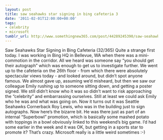 ```yaml
---
layout: post
title: saw seahawks star signing in bing cafeteria 3
date: '2011-02-01T12:00:00+00:00'
tags:
- celebrity
- microsoft
tumblr_url: http://www.somethingnew365.com/post/44289245390/saw-seahawks-star-signing-in-bing-cafeteria-3
---
```

Saw Seahawks Star Signing in Bing Cafeteria (32/365)
Quite a strange first today.
I was working in Bing HQ in Bellevue, WA when there was a mini-commotion in the corridor. All we heard was someone say “you should get their autograph” which was enough to get us to investigate further. We went up to the cafeteria on the 26th floor - from which there were absolutely spectacular views today - and looked around, but didn’t spot anyone famous.
We almost gave up, assuming we’d misheard, but then we saw our colleague Emily rushing up to someone sitting down, and getting a poster signed. We still didn’t know who it was so didn’t want to risk approaching the “celebrity” and embarrassing ourselves.
Still at least we could ask Emily who he was and what was going on. Now it turns out it was Seattle Seahawks Cornerback Roy Lewis, who was in the building just to sign autographs.
Now here’s the bizarre bit. He was there just as part of an internal “Superbowl” promotion, which is basically some mashed potato with toppings in a bowl obviously linked to this weekend’s big game. I’d had some earlier in the week and it was OK, but getting in a sports star to promote it? That’s crazy. Microsoft really is a little weird sometimes :-)

